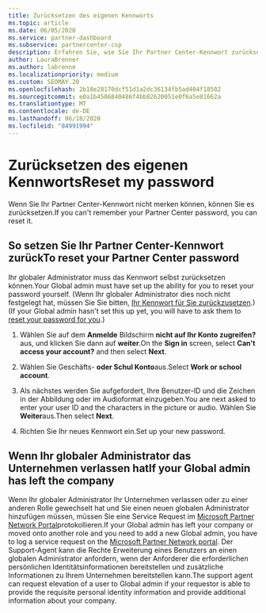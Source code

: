 ```yaml
---
title: Zurücksetzen des eigenen Kennworts
ms.topic: article
ms.date: 06/05/2020
ms.service: partner-dashboard
ms.subservice: partnercenter-csp
description: Erfahren Sie, wie Sie Ihr Partner Center-Kennwort zurücksetzen oder Hilfe vom globalen Administrator Ihres Unternehmens erhalten. Erfahren Sie außerdem, wie Sie einen neuen globalen Administrator für Partner Center hinzufügen.
author: LauraBrenner
ms.author: labrenne
ms.localizationpriority: medium
ms.custom: SEOMAY.20
ms.openlocfilehash: 2b18e28170dcf51d1a2dc36134fb5ad404f18502
ms.sourcegitcommit: e0a1b4506840486f4bb82620051e0f6a5e81662a
ms.translationtype: MT
ms.contentlocale: de-DE
ms.lasthandoff: 06/18/2020
ms.locfileid: "84991994"
---
```

# <a name="reset-my-password"></a><span data-ttu-id="77060-103">Zurücksetzen des eigenen Kennworts</span><span class="sxs-lookup"><span data-stu-id="77060-103">Reset my password</span></span>

<span data-ttu-id="77060-104">Wenn Sie Ihr Partner Center-Kennwort nicht merken können, können Sie es zurücksetzen.</span><span class="sxs-lookup"><span data-stu-id="77060-104">If you can't remember your Partner Center password, you can reset it.</span></span>

## <a name="to-reset-your-partner-center-password"></a><span data-ttu-id="77060-105">So setzen Sie Ihr Partner Center-Kennwort zurück</span><span class="sxs-lookup"><span data-stu-id="77060-105">To reset your Partner Center password</span></span>

<span data-ttu-id="77060-106">Ihr globaler Administrator muss das Kennwort selbst zurücksetzen können.</span><span class="sxs-lookup"><span data-stu-id="77060-106">Your Global admin must have set up the ability for you to reset your password yourself.</span></span> <span data-ttu-id="77060-107">(Wenn Ihr globaler Administrator dies noch nicht festgelegt hat, müssen Sie Sie bitten, [Ihr Kennwort für Sie zurückzusetzen](reset-a-user-password.md).)</span><span class="sxs-lookup"><span data-stu-id="77060-107">(If your Global admin hasn't set this up yet, you will have to ask them to [reset your password for you](reset-a-user-password.md).)</span></span>

1. <span data-ttu-id="77060-108">Wählen Sie auf dem **Anmelde** Bildschirm **nicht auf Ihr Konto zugreifen?** aus, und klicken Sie dann auf **weiter**.</span><span class="sxs-lookup"><span data-stu-id="77060-108">On the **Sign in** screen, select **Can't access your account?** and then select **Next**.</span></span>

2. <span data-ttu-id="77060-109">Wählen Sie Geschäfts- **oder Schul Konto**aus.</span><span class="sxs-lookup"><span data-stu-id="77060-109">Select **Work or school account**.</span></span>

3. <span data-ttu-id="77060-110">Als nächstes werden Sie aufgefordert, Ihre Benutzer-ID und die Zeichen in der Abbildung oder im Audioformat einzugeben.</span><span class="sxs-lookup"><span data-stu-id="77060-110">You are next asked to enter your user ID and the characters in the picture or audio.</span></span> <span data-ttu-id="77060-111">Wählen Sie **Weiter**aus.</span><span class="sxs-lookup"><span data-stu-id="77060-111">Then select **Next**.</span></span>

4. <span data-ttu-id="77060-112">Richten Sie Ihr neues Kennwort ein.</span><span class="sxs-lookup"><span data-stu-id="77060-112">Set up your new password.</span></span>

## <a name="if-your-global-admin-has-left-the-company"></a><span data-ttu-id="77060-113">Wenn Ihr globaler Administrator das Unternehmen verlassen hat</span><span class="sxs-lookup"><span data-stu-id="77060-113">If your Global admin has left the company</span></span>

<span data-ttu-id="77060-114">Wenn Ihr globaler Administrator Ihr Unternehmen verlassen oder zu einer anderen Rolle gewechselt hat und Sie einen neuen globalen Administrator hinzufügen müssen, müssen Sie eine Service Request im [Microsoft Partner Network Portal](https://partner.microsoft.com/commercial#/)protokollieren.</span><span class="sxs-lookup"><span data-stu-id="77060-114">If your Global admin has left your company or moved onto another role and you need to add a new Global admin, you have to log a service request on the [Microsoft Partner Network portal](https://partner.microsoft.com/commercial#/).</span></span> <span data-ttu-id="77060-115">Der Support-Agent kann die Rechte Erweiterung eines Benutzers an einen globalen Administrator anfordern, wenn der Anforderer die erforderlichen persönlichen Identitätsinformationen bereitstellen und zusätzliche Informationen zu Ihrem Unternehmen bereitstellen kann.</span><span class="sxs-lookup"><span data-stu-id="77060-115">The support agent can request elevation of a user to Global admin if your requestor is able to provide the requisite personal identity information and provide additional information about your company.</span></span>
